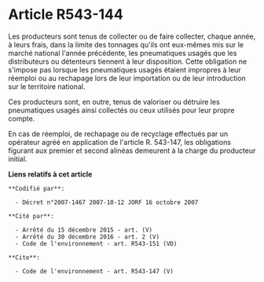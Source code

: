 # Article R543-144

Les producteurs sont tenus de collecter ou de faire collecter, chaque année, à leurs frais, dans la limite des tonnages
qu'ils ont eux-mêmes mis sur le marché national l'année précédente, les pneumatiques usagés que les distributeurs ou
détenteurs tiennent à leur disposition. Cette obligation ne s'impose pas lorsque les pneumatiques usagés étaient impropres à
leur réemploi ou au rechapage lors de leur importation ou de leur introduction sur le territoire national.

Ces producteurs sont, en outre, tenus de valoriser ou détruire les pneumatiques usagés ainsi collectés ou ceux utilisés pour
leur propre compte.

En cas de réemploi, de rechapage ou de recyclage effectués par un opérateur agréé en application de l'article R. 543-147, les
obligations figurant aux premier et second alinéas demeurent à la charge du producteur initial.

**Liens relatifs à cet article**

	**Codifié par**:

	  - Décret n°2007-1467 2007-10-12 JORF 16 octobre 2007

	**Cité par**:

	  - Arrêté du 15 décembre 2015 - art. (V)
	  - Arrêté du 30 décembre 2016 - art. 2 (V)
	  - Code de l'environnement - art. R543-151 (VD)

	**Cite**:

	  - Code de l'environnement - art. R543-147 (V)
